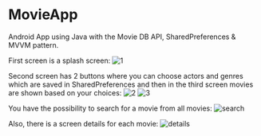 # MovieApp

Android App using Java with the Movie DB API, SharedPreferences & MVVM pattern.

First screen is a splash screen:
![1](https://github.com/Bianca2307/MovieApp/assets/97783376/42e00427-7074-4b09-b04d-5fc72e921a93)

Second screen has 2 buttons where you can choose actors and genres which are saved in SharedPreferences and then in the third screen movies are shown based on your choices:
![2](https://github.com/Bianca2307/MovieApp/assets/97783376/bea49efb-eabe-47ed-885b-76f24fdb72cc)
![3](https://github.com/Bianca2307/MovieApp/assets/97783376/51450e28-0066-4811-bc83-9444a5b7e3ce)

You have the possibility to search for a movie from all movies:
![search](https://github.com/Bianca2307/MovieApp/assets/97783376/58341e9b-86d5-4ae4-93e6-3683369945ab)

 Also, there is a screen details for each movie:
 ![details](https://github.com/Bianca2307/MovieApp/assets/97783376/94a00eaf-c87a-4411-beb3-d9b8cfd115a2)
